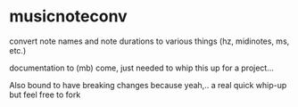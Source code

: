 # musicnoteconv
convert note names and note durations to various things (hz, midinotes, ms, etc.)

documentation to (mb) come, just needed to whip this up for a project...

Also bound to have breaking changes because yeah,.. a real quick whip-up but feel free to fork
